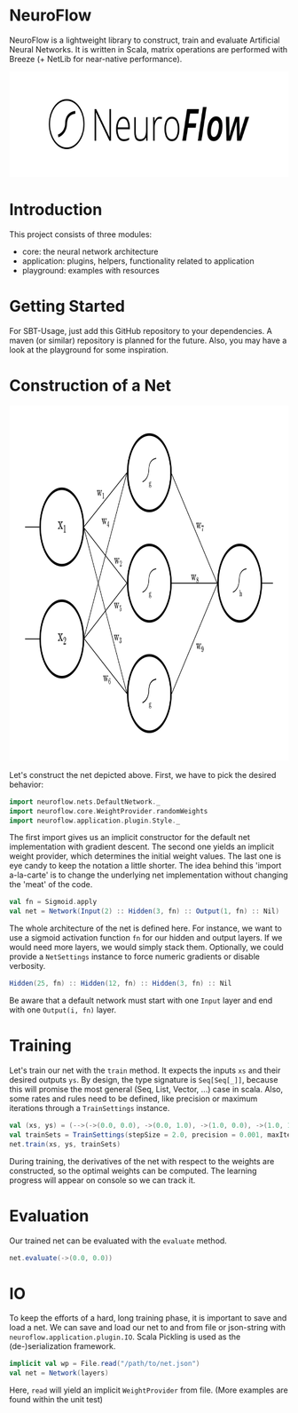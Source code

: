 # NeuroFlow

NeuroFlow is a lightweight library to construct, train and evaluate Artificial Neural Networks.
It is written in Scala, matrix operations are performed with Breeze (+ NetLib for near-native performance).

<img src="https://raw.githubusercontent.com/zenecture/zenecture-docs/master/neuroflow/logo.png" width=707 height=190 />

# Introduction

This project consists of three modules:

- core: the neural network architecture
- application: plugins, helpers, functionality related to application
- playground: examples with resources
    
# Getting Started

For SBT-Usage, just add this GitHub repository to your dependencies. A maven (or similar) repository is planned for the future.
Also, you may have a look at the playground for some inspiration.

# Construction of a Net  

<img src="https://raw.githubusercontent.com/zenecture/zenecture-docs/master/neuroflow/arch.png" width=887 height=640 />

Let's construct the net depicted above. First, we have to pick the desired behavior:

```scala
import neuroflow.nets.DefaultNetwork._
import neuroflow.core.WeightProvider.randomWeights
import neuroflow.application.plugin.Style._
```

The first import gives us an implicit constructor for the default net implementation with gradient descent. 
The second one yields an implicit weight provider, which determines the initial weight values. The last one is eye candy to keep the notation a little shorter. 
The idea behind this 'import a-la-carte' is to change the underlying net implementation without changing the 'meat' of the code.

```scala
val fn = Sigmoid.apply
val net = Network(Input(2) :: Hidden(3, fn) :: Output(1, fn) :: Nil)
```

The whole architecture of the net is defined here. For instance, we want to use a sigmoid activation function `fn` for our hidden and output layers. If we would need more layers, we would simply stack them. Optionally, we could provide a `NetSettings` instance to force numeric gradients or disable verbosity.

```scala
Hidden(25, fn) :: Hidden(12, fn) :: Hidden(3, fn) :: Nil
```

Be aware that a default network must start with one `Input` layer and end with one `Output(i, fn)` layer. 

# Training

Let's train our net with the `train` method. It expects the inputs `xs` and their desired outputs `ys`. By design, the type signature is `Seq[Seq[_]]`, because this will promise the most general (Seq, List, Vector, ...) case in scala.
Also, some rates and rules need to be defined, like precision or maximum iterations through a `TrainSettings` instance.

```scala
val (xs, ys) = (-->(->(0.0, 0.0), ->(0.0, 1.0), ->(1.0, 0.0), ->(1.0, 1.0)), -->(->(0.0), ->(1.0), ->(1.0), ->(0.0)))
val trainSets = TrainSettings(stepSize = 2.0, precision = 0.001, maxIterations = 10000)
net.train(xs, ys, trainSets)
```

During training, the derivatives of the net with respect to the weights are constructed, so the optimal weights can be computed. The learning progress will appear on console so we can track it.

# Evaluation

Our trained net can be evaluated with the `evaluate` method.

```scala
net.evaluate(->(0.0, 0.0))
```

# IO

To keep the efforts of a hard, long training phase, it is important to save and load a net.
We can save and load our net to and from file or json-string with `neuroflow.application.plugin.IO`. Scala Pickling is used as the (de-)serialization framework.

```scala
implicit val wp = File.read("/path/to/net.json")
val net = Network(layers)
```

Here, `read` will yield an implicit `WeightProvider` from file. 
(More examples are found within the unit test) 